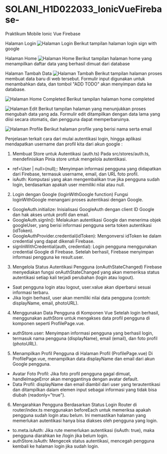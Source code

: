 # SOLANI_H1D022033_IonicVueFirebase-
Praktikum Mobile Ionic Vue Firebase 

Halaman Login
![Halaman Login](login.jpg)
Berikut tampilan halaman login sign with google

Halaman Home
![Halaman Home](home-completed.jpg)
Berikut tampilan halaman home yang menampilkan daftar data yang berhasil dimuat dari database

Halaman Tambah Data
![Halaman Tambah](add.jpg)
Berikut tampilan halaman  proses membuat data baru di web tersebut. Formulir input digunakan untuk menambahkan data, dan tombol "ADD TODO" akan menyimpan data ke database.

![Halaman Home Completed](home-com.jpg)
Berikut tampilan halaman home completed

![Halaman Edit](edit.jpg)
Berikut tampilan halaman yang menunjukkan proses mengubah data yang ada. Formulir edit ditampilkan dengan data lama yang diisi secara otomatis, dan pengguna dapat memperbaruinya.

![Halaman Profile](profile.jpg)
Berikut halaman profile yang berisi nama serta email

Penjelasan terkait cara dari mulai autentikasi login, hingga aplikasi mendapatkan username dan profil kita dari akun google : 

1. Membuat Store untuk Autentikasi (auth.ts)
Pada src/stores/auth.ts, mendefinisikan Pinia store untuk mengelola autentikasi.
- ref<User | null>(null);: Menyimpan informasi pengguna yang didapatkan dari Firebase, termasuk username, email, dan URL foto profil.
- isAuth: Komputasi yang akan mengembalikan true jika pengguna sudah login, berdasarkan apakah user memiliki nilai atau null.

2. Login dengan Google (loginWithGoogle function)
Fungsi loginWithGoogle menangani proses autentikasi dengan Google. 
- GoogleAuth.initialize: Inisialisasi GoogleAuth dengan client ID Google dan hak akses untuk profil dan email.
- GoogleAuth.signIn(): Melakukan autentikasi Google dan menerima objek googleUser, yang berisi informasi pengguna serta token autentikasi (idToken).
- GoogleAuthProvider.credential(idToken): Mengonversi idToken ke dalam credential yang dapat dikenali Firebase.
- signInWithCredential(auth, credential): Login pengguna menggunakan credential Google di Firebase. Setelah berhasil, Firebase menyimpan informasi pengguna ke result.user.

3. Mengelola Status Autentikasi Pengguna (onAuthStateChanged)
Firebase menyediakan fungsi onAuthStateChanged yang akan memeriksa status autentikasi setiap kali terjadi perubahan (login atau logout).
- Saat pengguna login atau logout, user.value akan diperbarui sesuai informasi terbaru.
- Jika login berhasil, user akan memiliki nilai data pengguna (contoh: displayName, email, photoURL).

4. Menggunakan Data Pengguna di Komponen Vue
Setelah login berhasil, menggunakan authStore untuk mengakses data profil pengguna di komponen seperti ProfilePage.vue.
- authStore.user: Menyimpan informasi pengguna yang berhasil login, termasuk nama pengguna (displayName), email (email), dan foto profil (photoURL).

5. Menampilkan Profil Pengguna di Halaman Profil (ProfilePage.vue)
Di ProfilePage.vue, menampilkan data displayName dan email dari akun Google pengguna.
- Avatar Foto Profil: Jika foto profil pengguna gagal dimuat, handleImageError akan menggantinya dengan avatar default.
- Data Profil: displayName dan email diambil dari user yang terautentikasi dan ditampilkan dalam elemen input sebagai informasi yang tidak bisa diubah (readonly="true").

6. Mengarahkan Pengguna Berdasarkan Status Login
Router di router/index.ts menggunakan beforeEach untuk memeriksa apakah pengguna sudah login atau belum. Ini memastikan halaman yang memerlukan autentikasi hanya bisa diakses oleh pengguna yang login.
- to.meta.isAuth: Jika rute memerlukan autentikasi (isAuth: true), maka pengguna diarahkan ke /login jika belum login.
- authStore.isAuth: Mengecek status autentikasi, mencegah pengguna kembali ke halaman login jika sudah login.


